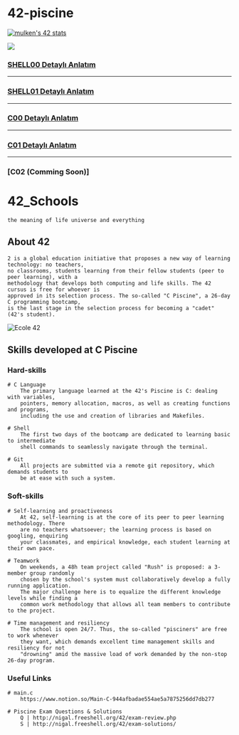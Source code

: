 
# 42-piscine

[![mulken's 42 stats](https://badge.mediaplus.ma/greenbinary/mulken?1337Badge=off&UM6P=off)](https://github.com/meteulken)

![](https://komarev.com/ghpvc/?username=meteulken)

### [SHELL00 Detaylı Anlatım](https://github.com/meteulken/42-piscine/tree/main/Shell00)
---
### [SHELL01 Detaylı Anlatım](https://github.com/meteulken/42-piscine/tree/main/Shell01)
---
### [C00 Detaylı Anlatım](https://github.com/meteulken/42-piscine/tree/main/C00)
---
### [C01 Detaylı Anlatım](https://github.com/meteulken/42-piscine/tree/main/C01)
---
### [C02 (Comming Soon)]



# 42_Schools

	the meaning of life universe and everything

## About 42

	2 is a global education initiative that proposes a new way of learning technology: no teachers,
	no classrooms, students learning from their fellow students (peer to peer learning), with a
	methodology that develops both computing and life skills. The 42 cursus is free for whoever is
	approved in its selection process. The so-called "C Piscine", a 26-day C programming bootcamp,
	is the last stage in the selection process for becoming a "cadet" (42's student).

<img src="https://img3.aksam.com.tr/imgsdisk/2021/09/29/t25_42-kocaeli-yazilim-okulu--987.jpg" alt="Ecole 42">

## Skills developed at C Piscine

### Hard-skills
	# C Language
		The primary language learned at the 42's Piscine is C: dealing with variables,
		pointers, memory allocation, macros, as well as creating functions and programs,
		including the use and creation of libraries and Makefiles.

	# Shell
		The first two days of the bootcamp are dedicated to learning basic to intermediate
		shell commands to seamlessly navigate through the terminal.

	# Git
		All projects are submitted via a remote git repository, which demands students to
		be at ease with such a system.

### Soft-skills
	# Self-learning and proactiveness
		At 42, self-learning is at the core of its peer to peer learning methodology. There
		are no teachers whatsoever; the learning process is based on googling, enquiring
		your classmates, and empirical knowledge, each student learning at their own pace.

	# Teamwork
		On weekends, a 48h team project called "Rush" is proposed: a 3-member group randomly
		chosen by the school's system must collaboratively develop a fully running application.
		The major challenge here is to equalize the different knowledge levels while finding a
		common work methodology that allows all team members to contribute to the project.

	# Time management and resiliency
		The school is open 24/7. Thus, the so-called "pisciners" are free to work whenever
		they want, which demands excellent time management skills and resiliency for not
		"drowning" amid the massive load of work demanded by the non-stop 26-day program.

### Useful Links
	# main.c
		https://www.notion.so/Main-C-944afbadae554ae5a7875256dd7db277
	
	# Piscine Exam Questions & Solutions
		Q | http://nigal.freeshell.org/42/exam-review.php
		S | http://nigal.freeshell.org/42/exam-solutions/
